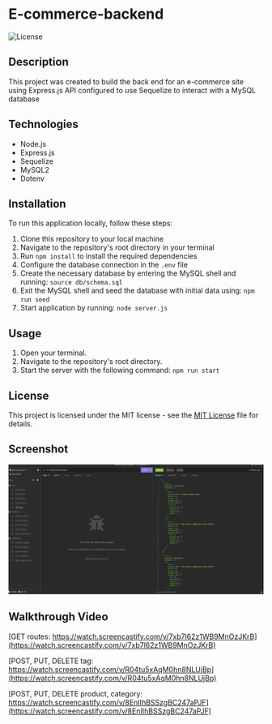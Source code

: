 # E-commerce-backend
![License](https://img.shields.io/badge/license-MIT-blue.svg) 

## Description
This project was created to build the back end for an e-commerce site using Express.js API configured to use Sequelize to interact with a MySQL database

## Technologies
- Node.js
- Express.js
- Sequelize
- MySQL2
- Dotenv

## Installation
To run this application locally, follow these steps:

1. Clone this repository to your local machine
2. Navigate to the repository's root directory in your terminal
3. Run `npm install` to install the required dependencies
4. Configure the database connection in the `.env` file
5. Create the necessary database by entering the MySQL shell and running: `source db/schema.sql`
6. Exit the MySQL shell and seed the database with initial data using: `npm run seed`
7. Start application by running: `node server.js`

## Usage
1. Open your terminal.
2. Navigate to the repository's root directory.
3. Start the server with the following command: ```npm run start```

## License
This project is licensed under the MIT license - see the [MIT License](https://opensource.org/licenses/MIT) file for details.

## Screenshot
![This is a screenshot](./assets/image/screenshot.png)

## Walkthrough Video
[GET routes: https://watch.screencastify.com/v/7xb7l62z1WB9MnOzJKrB](https://watch.screencastify.com/v/7xb7l62z1WB9MnOzJKrB)

[POST, PUT, DELETE tag: https://watch.screencastify.com/v/R04tu5xAqM0hn8NLUjBp](https://watch.screencastify.com/v/R04tu5xAqM0hn8NLUjBp)

[POST, PUT, DELETE product, category: https://watch.screencastify.com/v/8EnIIhBSSzgBC247aPJF](https://watch.screencastify.com/v/8EnIIhBSSzgBC247aPJF)